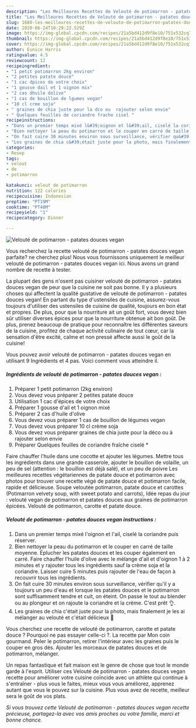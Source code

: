 ```yaml
---
description: "Les Meilleures Recettes de Velouté de potimarron - patates douces vegan"
title: "Les Meilleures Recettes de Velouté de potimarron - patates douces vegan"
slug: 1680-les-meilleures-recettes-de-veloute-de-potimarron-patates-douces-vegan
date: 2020-06-24T10:29:22.529Z
image: https://img-global.cpcdn.com/recipes/21a5bd412d9f8e10/751x532cq70/veloute-de-potimarron-patates-douces-vegan-photo-principale-de-la-recette.jpg
thumbnail: https://img-global.cpcdn.com/recipes/21a5bd412d9f8e10/751x532cq70/veloute-de-potimarron-patates-douces-vegan-photo-principale-de-la-recette.jpg
cover: https://img-global.cpcdn.com/recipes/21a5bd412d9f8e10/751x532cq70/veloute-de-potimarron-patates-douces-vegan-photo-principale-de-la-recette.jpg
author: Eunice Harris
ratingvalue: 4.5
reviewcount: 12
recipeingredient:
- "1 petit potimarron 2kg environ"
- "2 petites patate douce"
- "1 cac dpices de votre choix"
- "1 gousse dail et 1 oignon mix"
- "2 cas dhuile dolive"
- "1 cas de bouillon de lgumes vegan"
- "10 cl crme soja"
- " graines de chia juste pour la dco ou  rajouter selon envie"
- " Quelques feuilles de coriandre frache cisel "
recipeinstructions:
- "Dans un premier temps mixé l&#39;oignon et l&#39;ail, ciselé la coriandre puis réserver."
- "Bien nettoyer la peau du potimarron et le couper en carré de taille moyenne. Éplucher les patates douces et les couper également en carré. Faire chauffer l&#39;huile d&#39;olive avec le mélange d&#39;ail et d&#39;oignon 1 à 2 minutes et y rajouter tous les ingrédients sauf la crème soja et la coriandre. Laisser cuire 5 minutes puis rajouter de l&#39;eau de façon à recouvrir tous les ingrédients."
- "On fait cuire 30 minutes environ sous surveillance, vérifier qu&#39;il y a toujours un peu d&#39;eau et lorsque les patates douces et le potimarron sont suffisamment tendre et cuit, on éteint. On passe le tout au blender ou au plongeur et on rajoute la coriandre et la crème. C&#39;est prêt 👌."
- "Les graines de chia c&#39;était juste pour la photo, mais finalement je les ai mélanger au velouté et c&#39;était délicieux 🤭"
categories:
- Resep
tags:
- velout
- de
- potimarron

katakunci: velout de potimarron 
nutrition: 122 calories
recipecuisine: Indonesian
preptime: "PT19M"
cooktime: "PT40M"
recipeyield: "1"
recipecategory: Dinner

---
```



![Velouté de potimarron - patates douces vegan](https://img-global.cpcdn.com/recipes/21a5bd412d9f8e10/751x532cq70/veloute-de-potimarron-patates-douces-vegan-photo-principale-de-la-recette.jpg)

Vous recherchez la recette velouté de potimarron - patates douces vegan parfaite? ne cherchez plus! Nous vous fournissons uniquement le meilleur velouté de potimarron - patates douces vegan ici. Nous avons un grand nombre de recette à tester.

La plupart des gens n'osent pas cuisiner velouté de potimarron - patates douces vegan de peur que la cuisine ne soit pas bonne. Il y a plusieurs choses qui affectent la qualité gustative de velouté de potimarron - patates douces vegan! En partant du type d'ustensiles de cuisine, assurez-vous toujours d'utiliser des ustensiles de cuisine de qualité, toujours en bon état et propres. De plus, pour que la nourriture ait un goût fort, vous devez bien sûr utiliser diverses épices pour que la nourriture obtenue ait bon goût. De plus, prenez beaucoup de pratique pour reconnaître les différentes saveurs de la cuisine, profitez de chaque activité culinaire de tout cœur, car la sensation d'être excité, calme et non pressé affecte aussi le goût de la cuisine!

<!--inarticleads1-->

Vous pouvez avoir velouté de potimarron - patates douces vegan en utilisant 9 Ingrédients et 4 pas. Voici comment vous atteindre il.

##### Ingrédients de velouté de potimarron - patates douces vegan :

1. Préparer 1 petit potimarron (2kg environ)
1. Vous devez vous préparer 2 petites patate douce
1. Utilisation 1 cac d&#39;épices de votre choix
1. Préparer 1 gousse d&#39;ail et 1 oignon mixé
1. Préparer 2 cas d&#39;huile d&#39;olive
1. Vous devez vous préparer 1 cas de bouillon de légumes vegan
1. Vous devez vous préparer 10 cl crème soja
1. Vous devez vous préparer  graines de chia juste pour la déco ou à rajouter selon envie
1. Préparer  Quelques feuilles de coriandre fraîche ciselé *


Faire chauffer l&#39;huile dans une cocotte et ajouter les légumes. Mettre tous les ingrédients dans une grande casserole, ajouter le bouillon de volaille, un peu de sel (attention : le bouillon est déjà salé), et un peu de poivre Les meilleures recettes végétariennes de patate douce et potimarron avec photos pour trouver une recette végé de patate douce et potimarron facile, rapide et délicieuse. Soupe veloutée potimarron, patate douce et carottes (Potimarron velvety soup, with sweet potato and carrots), Idée repas du jour : velouté vegan de potimarron et patates douces aux graines de potimarron épicées. Velouté de potimarron, carotte et patate douce. 

<!--inarticleads2-->

##### Velouté de potimarron - patates douces vegan instructions :

1. Dans un premier temps mixé l&#39;oignon et l&#39;ail, ciselé la coriandre puis réserver.
1. Bien nettoyer la peau du potimarron et le couper en carré de taille moyenne. Éplucher les patates douces et les couper également en carré. Faire chauffer l&#39;huile d&#39;olive avec le mélange d&#39;ail et d&#39;oignon 1 à 2 minutes et y rajouter tous les ingrédients sauf la crème soja et la coriandre. Laisser cuire 5 minutes puis rajouter de l&#39;eau de façon à recouvrir tous les ingrédients.
1. On fait cuire 30 minutes environ sous surveillance, vérifier qu&#39;il y a toujours un peu d&#39;eau et lorsque les patates douces et le potimarron sont suffisamment tendre et cuit, on éteint. On passe le tout au blender ou au plongeur et on rajoute la coriandre et la crème. C&#39;est prêt 👌.
1. Les graines de chia c&#39;était juste pour la photo, mais finalement je les ai mélanger au velouté et c&#39;était délicieux 🤭


Vous cherchez une recette de velouté de potimarron, carotte et patate douce ? Pourquoi ne pas essayer celle-ci ?. La recette par Mon coin gourmand. Peler le potimarron, retirer l&#39;intérieur avec les graines puis le couper en gros dés. Ajouter les morceaux de patates douces et de potimarron, mélanger. 

<!--inarticleads1-->

<p>
Un repas fantastique et fait maison est le genre de chose que tout le monde garde à l'esprit. Utiliser ces Velouté de potimarron - patates douces vegan recette pour améliorer votre cuisine coïncide avec un athlète qui continue à s'entraîner - plus vous le faites, mieux vous vous améliorez, apprenez autant que vous le pouvez sur la cuisine. Plus vous avez de recette, meilleur sera le goût de vos plats.
</p>

<p>
<i>Si vous trouvez cette Velouté de potimarron - patates douces vegan recette précieuse, partagez-la avec vos amis proches ou votre famille, merci et bonne chance.</i>
</p>
